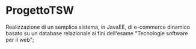 # ProgettoTSW
Realizzazione di un semplice sistema, in JavaEE, di e-commerce dinamico basato su un database relazionale ai fini dell'esame "Tecnologie software per il web";
